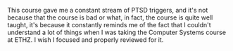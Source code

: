 This course gave me a constant stream of PTSD triggers, and it's not because that the course is bad or what, in fact, the course is quite well taught, it's because it constantly reminds me of the fact that I couldn't understand a lot of things when I was taking the Computer Systems course at ETHZ. I wish I focused and properly reviewed for it.